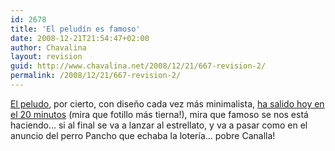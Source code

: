```yaml
---
id: 2678
title: 'El peludín es famoso'
date: 2008-12-21T21:54:47+02:00
author: Chavalina
layout: revision
guid: http://www.chavalina.net/2008/12/21/667-revision-2/
permalink: /2008/12/21/667-revision-2/
---
```

<a href="http://peludin.blogspot.com/" target="_blank">El peludo</a>, por cierto, con diseño cada vez más minimalista, <a href="http://www.20minutos.es/noticia/115959/0/peludo/blog/bitacora/" target="_blank">ha salido hoy en el 20 minutos</a> (mira que fotillo más tierna!), mira que famoso se nos está haciendo… si al final se va a lanzar al estrellato, y va a pasar como en el anuncio del perro Pancho que echaba la lotería… pobre Canalla!